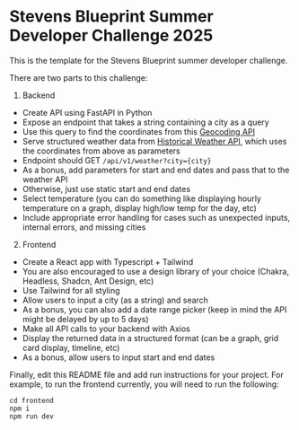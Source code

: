# Stevens Blueprint Summer Developer Challenge 2025

This is the template for the Stevens Blueprint summer developer challenge.

There are two parts to this challenge:

1. Backend

- Create API using FastAPI in Python
- Expose an endpoint that takes a string containing a city as a query
- Use this query to find the coordinates from this [Geocoding API](https://open-meteo.com/en/docs/geocoding-api)
- Serve structured weather data from [Historical Weather API](https://open-meteo.com/en/docs/historical-weather-api), which uses the coordinates from above as parameters
- Endpoint should GET `/api/v1/weather?city={city}`
- As a bonus, add parameters for start and end dates and pass that to the weather API
- Otherwise, just use static start and end dates
- Select temperature (you can do something like displaying hourly temperature on a graph, display high/low temp for the day, etc)
- Include appropriate error handling for cases such as unexpected inputs, internal errors, and missing cities

2. Frontend

- Create a React app with Typescript + Tailwind
- You are also encouraged to use a design library of your choice (Chakra, Headless, Shadcn, Ant Design, etc)
- Use Tailwind for all styling
- Allow users to input a city (as a string) and search
- As a bonus, you can also add a date range picker (keep in mind the API might be delayed by up to 5 days)
- Make all API calls to your backend with Axios
- Display the returned data in a structured format (can be a graph, grid card display, timeline, etc)
- As a bonus, allow users to input start and end dates

Finally, edit this README file and add run instructions for your project. For example, to run the frontend currently, you will need to run the following:

```
cd frontend
npm i
npm run dev
```
